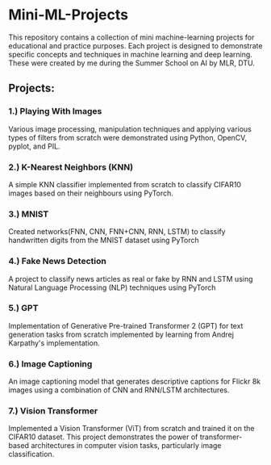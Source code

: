 # Mini-ML-Projects

This repository contains a collection of mini machine-learning projects for educational and practice purposes. Each project is designed to demonstrate specific concepts and techniques in machine learning and deep learning.
These were created by me during the Summer School on AI by MLR, DTU.

## Projects:

### 1.) Playing With Images
Various image processing, manipulation techniques and applying various types of filters from scratch were demonstrated using Python, OpenCV, pyplot, and PIL.

### 2.) K-Nearest Neighbors (KNN)
A simple KNN classifier implemented from scratch to classify CIFAR10 images based on their neighbours using PyTorch.

### 3.) MNIST
Created networks(FNN, CNN, FNN+CNN, RNN, LSTM) to classify handwritten digits from the MNIST dataset using PyTorch

### 4.) Fake News Detection
A project to classify news articles as real or fake by RNN and LSTM using Natural Language Processing (NLP) techniques using PyTorch

### 5.) GPT
Implementation of Generative Pre-trained Transformer 2 (GPT) for text generation tasks from scratch implemented by learning from Andrej Karpathy's implementation.

### 6.) Image Captioning
An image captioning model that generates descriptive captions for Flickr 8k images using a combination of CNN and RNN/LSTM architectures.

### 7.) Vision Transformer
Implemented a Vision Transformer (ViT) from scratch and trained it on the CIFAR10 dataset. This project demonstrates the power of transformer-based architectures in computer vision tasks, particularly image classification.


